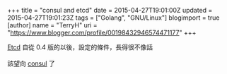 +++
title = "consul and etcd"
date = 2015-04-27T19:01:00Z
updated = 2015-04-27T19:01:23Z
tags = ["Golang", "GNU/Linux"]
blogimport = true 
[author]
	name = "TerryH"
	uri = "https://www.blogger.com/profile/00198432946574471177"
+++

<a href="https://github.com/coreos/etcd">Etcd</a> 自從 0.4 版的以後，設定的條件，長得很不像話<br /><br />該望向 <a href="https://consul.io/">consul</a> 了
